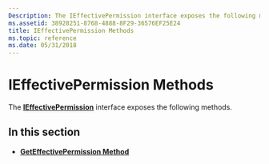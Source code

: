 ```yaml
---
Description: The IEffectivePermission interface exposes the following methods.
ms.assetid: 38928251-8768-4888-8F29-36576EF25E24
title: IEffectivePermission Methods
ms.topic: reference
ms.date: 05/31/2018
---
```


# IEffectivePermission Methods

The [**IEffectivePermission**](/windows/win32/api/aclui/nn-aclui-ieffectivepermission) interface exposes the following methods.

## In this section

-   [**GetEffectivePermission Method**](/windows/win32/api/aclui/nf-aclui-ieffectivepermission-geteffectivepermission)

 

 